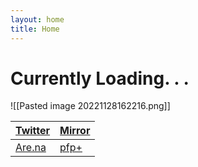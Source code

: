 ```yaml
---
layout: home
title: Home
---
```

# Currently Loading. . .

![[Pasted image 20221128162216.png]]

| [Twitter](https://twitter.com/xiaopilled) | [Mirror](https://mirror.xyz/deng2.eth) |
| ----------------------------------------- | -------------------------------------- |
| [Are.na](https://www.are.na/image-consultant/index)  | [pfp+](pfp-pl.us)                                       |